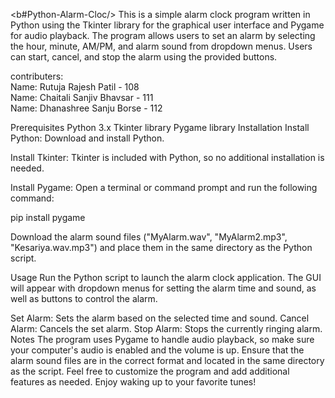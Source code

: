 
<b#Python-Alarm-Cloc/>
This is a simple alarm clock program written in Python using the Tkinter library for the graphical user interface and Pygame for audio playback. The program allows users to set an alarm by selecting the hour, minute, AM/PM, and alarm sound from dropdown menus. Users can start, cancel, and stop the alarm using the provided buttons.

contributers:<br>
Name: Rutuja Rajesh Patil - 108<br>
Name: Chaitali Sanjiv Bhavsar - 111<br>
Name: Dhanashree Sanju Borse - 112<br>

Prerequisites Python 3.x Tkinter library Pygame library Installation Install Python: Download and install Python.

Install Tkinter: Tkinter is included with Python, so no additional installation is needed.

Install Pygame: Open a terminal or command prompt and run the following command:

pip install pygame

Download the alarm sound files ("MyAlarm.wav", "MyAlarm2.mp3", "Kesariya.wav.mp3") and place them in the same directory as the Python script.

Usage Run the Python script to launch the alarm clock application. The GUI will appear with dropdown menus for setting the alarm time and sound, as well as buttons to control the alarm.

Set Alarm: Sets the alarm based on the selected time and sound. Cancel Alarm: Cancels the set alarm. Stop Alarm: Stops the currently ringing alarm. Notes The program uses Pygame to handle audio playback, so make sure your computer's audio is enabled and the volume is up. Ensure that the alarm sound files are in the correct format and located in the same directory as the script. Feel free to customize the program and add additional features as needed. Enjoy waking up to your favorite tunes!
